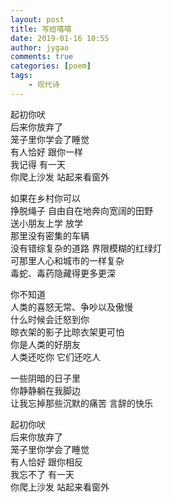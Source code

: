 ```yaml
---
layout: post
title: 写给嘻嘻
date: 2019-01-16 10:55
author: jygao
comments: true
categories: [poem]
tags:
    - 现代诗
---
```

<!-- wp:paragraph -->
<p> 起初你吠<br> 后来你放弃了 <br> 笼子里你学会了睡觉<br> 有人恰好 跟你一样<br> 我记得 有一天 <br> 你爬上沙发 站起来看窗外</p>
<!-- /wp:paragraph -->

<!-- wp:html -->
<p>如果在乡村你可以<br>
挣脱绳子 自由自在地奔向宽阔的田野<br>
送小朋友上学 放学<br>
那里没有密集的车辆<br>
没有错综复杂的道路 界限模糊的红绿灯<br>
可那里人心和城市的一样复杂<br>
毒蛇、毒药隐藏得更多更深</p>
<!-- /wp:html -->

<!-- wp:paragraph {"align":"left"} -->
<p style="text-align:left"> 你不知道<br> 人类的喜怒无常、争吵以及傲慢<br> 什么时候会迁怒到你<br> 晾衣架的影子比晾衣架更可怕<br> 你是人类的好朋友<br> 人类还吃你 它们还吃人 </p>
<!-- /wp:paragraph -->

<!-- wp:paragraph -->
<p>















一些阴暗的日子里<br>
你静静躺在我脚边<br>
让我忘掉那些沉默的痛苦 言辞的快乐



</p>
<!-- /wp:paragraph -->

<!-- wp:paragraph -->
<p> 起初你吠<br> 后来你放弃了 <br> 笼子里你学会了睡觉<br> 有人恰好 跟你相反<br> 我忘不了 有一天 <br>你爬上沙发 站起来看窗外 </p>
<!-- /wp:paragraph -->

